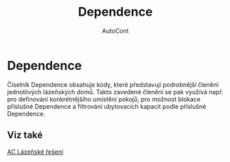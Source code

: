 ﻿---
    title: "Dependence"
    author: AutoCont
    ms.date: 04/30/2018
    ms.topic: article
    ms.prod: dynamics-nav-2017
    ms.contentlocale: cs-cz
    ms.lasthandoff: 04/30/2018
---

# Dependence

Číselník Dependence obsahuje kódy, které představují podrobnější členění jednotlivých lázeňských domů.
Takto zavedené členění se pak využívá např. pro definování konkrétnějšího umístění pokojů, pro možnost blokace příslušné Dependence a filtrování ubytovacích kapacit podle příslušné Dependence. 



## <a name="see-also"></a>Viz také
[AC Lázeňské řešení](ac-spa-solution.md)